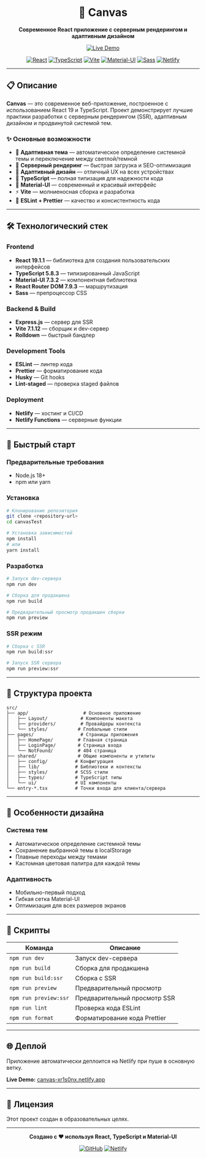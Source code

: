 <div align="center">

# 🎨 Canvas

**Современное React приложение с серверным рендерингом и адаптивным дизайном**

[![Live Demo](https://img.shields.io/badge/🌐_Live_Demo-canvas--xr1s0nx.netlify.app-blue?style=for-the-badge&logo=netlify)](https://canvas-xr1s0nx.netlify.app)

[![React](https://img.shields.io/badge/React-19.1.1-61DAFB?style=flat-square&logo=react&logoColor=white)](https://reactjs.org/)
[![TypeScript](https://img.shields.io/badge/TypeScript-5.8.3-3178C6?style=flat-square&logo=typescript&logoColor=white)](https://www.typescriptlang.org/)
[![Vite](https://img.shields.io/badge/Vite-7.1.12-646CFF?style=flat-square&logo=vite&logoColor=white)](https://vitejs.dev/)
[![Material-UI](https://img.shields.io/badge/Material--UI-7.3.2-0081CB?style=flat-square&logo=mui&logoColor=white)](https://mui.com/)
[![Sass](https://img.shields.io/badge/Sass-1.93.2-CC6699?style=flat-square&logo=sass&logoColor=white)](https://sass-lang.com/)
[![Netlify](https://img.shields.io/badge/Netlify-Deployed-00C7B7?style=flat-square&logo=netlify&logoColor=white)](https://netlify.com/)

</div>

---

## 📋 Описание

**Canvas** — это современное веб-приложение, построенное с использованием React 19 и TypeScript. Проект демонстрирует лучшие практики разработки с серверным рендерингом (SSR), адаптивным дизайном и продвинутой системой тем.

### ✨ Основные возможности

- 🎨 **Адаптивная тема** — автоматическое определение системной темы и переключение между светлой/темной
- 🚀 **Серверный рендеринг** — быстрая загрузка и SEO-оптимизация
- 📱 **Адаптивный дизайн** — отличный UX на всех устройствах
- 🎯 **TypeScript** — полная типизация для надежности кода
- 🎨 **Material-UI** — современный и красивый интерфейс
- ⚡ **Vite** — молниеносная сборка и разработка
- 🔧 **ESLint + Prettier** — качество и консистентность кода

---

## 🛠 Технологический стек

### Frontend

- **React 19.1.1** — библиотека для создания пользовательских интерфейсов
- **TypeScript 5.8.3** — типизированный JavaScript
- **Material-UI 7.3.2** — компонентная библиотека
- **React Router DOM 7.9.3** — маршрутизация
- **Sass** — препроцессор CSS

### Backend & Build

- **Express.js** — сервер для SSR
- **Vite 7.1.12** — сборщик и dev-сервер
- **Rolldown** — быстрый бандлер

### Development Tools

- **ESLint** — линтер кода
- **Prettier** — форматирование кода
- **Husky** — Git hooks
- **Lint-staged** — проверка staged файлов

### Deployment

- **Netlify** — хостинг и CI/CD
- **Netlify Functions** — серверные функции

---

## 🚀 Быстрый старт

### Предварительные требования

- Node.js 18+
- npm или yarn

### Установка

```bash
# Клонирование репозитория
git clone <repository-url>
cd canvasTest

# Установка зависимостей
npm install
# или
yarn install
```

### Разработка

```bash
# Запуск dev-сервера
npm run dev

# Сборка для продакшена
npm run build

# Предварительный просмотр продакшен сборки
npm run preview
```

### SSR режим

```bash
# Сборка с SSR
npm run build:ssr

# Запуск SSR сервера
npm run preview:ssr
```

---

## 📁 Структура проекта

```
src/
├── app/                    # Основное приложение
│   ├── Layout/            # Компоненты макета
│   ├── providers/         # Провайдеры контекста
│   └── styles/           # Глобальные стили
├── pages/                 # Страницы приложения
│   ├── HomePage/         # Главная страница
│   ├── LoginPage/        # Страница входа
│   └── NotFound/         # 404 страница
├── shared/               # Общие компоненты и утилиты
│   ├── config/          # Конфигурация
│   ├── lib/             # Библиотеки и контексты
│   ├── styles/          # SCSS стили
│   ├── types/           # TypeScript типы
│   └── ui/              # UI компоненты
└── entry-*.tsx          # Точки входа для клиента/сервера
```

---

## 🎨 Особенности дизайна

### Система тем

- Автоматическое определение системной темы
- Сохранение выбранной темы в localStorage
- Плавные переходы между темами
- Кастомная цветовая палитра для каждой темы

### Адаптивность

- Мобильно-первый подход
- Гибкая сетка Material-UI
- Оптимизация для всех размеров экранов

---

## 🔧 Скрипты

| Команда               | Описание                     |
| --------------------- | ---------------------------- |
| `npm run dev`         | Запуск dev-сервера           |
| `npm run build`       | Сборка для продакшена        |
| `npm run build:ssr`   | Сборка с SSR                 |
| `npm run preview`     | Предварительный просмотр     |
| `npm run preview:ssr` | Предварительный просмотр SSR |
| `npm run lint`        | Проверка кода ESLint         |
| `npm run format`      | Форматирование кода Prettier |

---

## 🌐 Деплой

Приложение автоматически деплоится на Netlify при пуше в основную ветку.

**Live Demo:** [canvas-xr1s0nx.netlify.app](https://canvas-xr1s0nx.netlify.app)

---

## 📄 Лицензия

Этот проект создан в образовательных целях.

---

<div align="center">

**Создано с ❤️ используя React, TypeScript и Material-UI**

[![GitHub](https://img.shields.io/badge/GitHub-Repository-black?style=flat-square&logo=github)](https://github.com)
[![Netlify](https://img.shields.io/badge/Netlify-Deployed-00C7B7?style=flat-square&logo=netlify&logoColor=white)](https://canvas-xr1s0nx.netlify.app)

</div>
